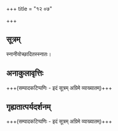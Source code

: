 +++
title = "१२ ०७"

+++
## सूत्रम्
स्नानीयोच्छादितस्स्नातः।

## अनाकुलावृत्तिः
+++(सम्पादकटिप्पणिः - इदं सूत्रम् अग्रिमे व्याख्यातम्)+++

## गृह्यतात्पर्यदर्शनम्
+++(सम्पादकटिप्पणिः - इदं सूत्रम् अग्रिमे व्याख्यातम्)+++
